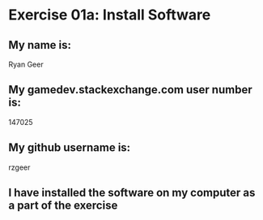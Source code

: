 # Exercise 01a: Install Software

## My name is:
Ryan Geer

## My gamedev.stackexchange.com user number is:
147025

## My github username is:
rzgeer

## I have installed the software on my computer as a part of the exercise
